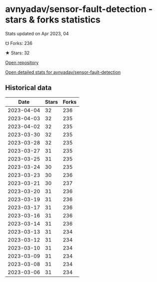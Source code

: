 # avnyadav/sensor-fault-detection - stars & forks statistics

Stats updated on Apr 2023, 04

☋ Forks: 236

★ Stars: 32

[Open repository](https://github.com/avnyadav/sensor-fault-detection)

[Open detailed stats for avnyadav/sensor-fault-detection](https://reviewgithub.com/rep/avnyadav/sensor-fault-detection)

## Historical data
| Date | Stars | Forks |
|------|-------|-------|
| 2023-04-04 | 32 | 236 | 
| 2023-04-03 | 32 | 235 | 
| 2023-04-02 | 32 | 235 | 
| 2023-03-30 | 32 | 235 | 
| 2023-03-28 | 32 | 235 | 
| 2023-03-27 | 31 | 235 | 
| 2023-03-25 | 31 | 235 | 
| 2023-03-24 | 30 | 235 | 
| 2023-03-23 | 30 | 236 | 
| 2023-03-21 | 30 | 237 | 
| 2023-03-20 | 31 | 236 | 
| 2023-03-19 | 31 | 236 | 
| 2023-03-17 | 31 | 236 | 
| 2023-03-16 | 31 | 236 | 
| 2023-03-14 | 31 | 236 | 
| 2023-03-13 | 31 | 234 | 
| 2023-03-12 | 31 | 234 | 
| 2023-03-10 | 31 | 234 | 
| 2023-03-09 | 31 | 234 | 
| 2023-03-08 | 31 | 234 | 
| 2023-03-06 | 31 | 234 | 

